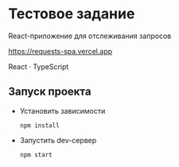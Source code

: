 # Тестовое задание
React-приложение для отслеживания запросов

https://requests-spa.vercel.app

React · TypeScript

<!--
## Описание задания

Реализовать SPA приложение:

Меню (навигация по страницам приложения):
- get
- post
- delete

Пункт меню get = страница get:
Страница с кнопкой для отправки запроса, при нажатии на которую происходит вызов https://httpbin.org/#/HTTP_Methods/get_get

Пункты меню post, delete по аналогии с get.

Область для отображения ответа должна представлять из себя сворачиваемую панель, в которой должна отображаться информация о всех обращениях к апи в виде строчек:
- время обращения, урл запроса

Стили по своему усмотрению (не обязательно)

Использовать: React, TypeScript

Не использовать: Bootstrap, State Manager
-->

## Запуск проекта

- Установить зависимости
  ```shell
  npm install
  ```
- Запустить dev-сервер
  ```shell
  npm start
  ```
